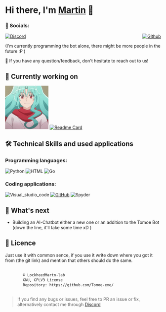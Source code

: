 
<h1 align="left">
Hi there, I'm <a href="https://github.com/LockheedMartin-lab" target="_blank" rel="noreferrer"> Martin</a> 👋
</h1>

### 🤝 Socials:

<div style="display: flex; justify-content: space-between; max-width: 800px; margin: 0 auto;">
  <a href="https://discord.com/users/784957872139796481/">
    <img src="https://dcbadge.limes.pink/api/shield/784957872139796481" alt="Discord" style="height: 28px">
  </a> 
  <a href='https://github.com/LockheedMartin-lab/'>
    <img src='https://img.shields.io/badge/LockheedMartin.lab-000000?style=for-the-badge&logo=Github&logoColor=white' alt="Github" style='height: 28px'>
  </a>
</div>

(I'm currently programming the bot alone, there might be more people in the future :P )


💬 If you have any question/feedback, don't hesitate to reach out to us!

## 🔭 Currently working on

<img src="https://raw.githubusercontent.com/LockheedMartin-lab/Tomoe/refs/heads/main/Images/Logo_static.png" alt="" height=140px width=140px></img>
[![Readme Card](https://github-readme-stats.vercel.app/api/pin/?username=Tomoe-exe&repo=Tomoe&icon_color=e74c3c&bg_color=151515&text_color=fff)](https://github.com/Tomoe-exe/Tomoe)





## 🛠️ Technical Skills and used applications  

  ### Programming languages:   
  ![Python](https://img.shields.io/badge/Python-3776AB?style=for-the-badge&logo=python&logoColor=white) 
  ![HTML](https://img.shields.io/badge/HTML-239120?style=for-the-badge&logo=html5&logoColor=white) 
  ![Go](https://img.shields.io/badge/Go-0bacd8.svg?style=for-the-badge&logo=Go&logoColor=white)
  <!-- ![Matlab](https://shields.io/badge/Matlab-orange?style=for-the-badge) -->


  ### Coding applications:
  ![Visual_studio_code](https://img.shields.io/badge/Visual_Studio_Code-0078D4?style=for-the-badge&logo=visual%20studio%20code&logoColor=white)
  [![GitHub](https://img.shields.io/badge/github-%23121011.svg?style=for-the-badge&logo=github&logoColor=white)](https://github.com/LockheedMartin-lab)
  ![Spyder](https://img.shields.io/badge/Spyder%20Ide-FF0000?style=for-the-badge&logo=spyder%20ide&logoColor=white)


## 🚀 What's next

- Building an AI-Chatbot either a new one or an addition to the Tomoe Bot (down the line, it'll take some time xD )


## 📃 Licence
Just use it with common sence, if you use it write down where you got it from (the git link) and mention that others should do the same. 

<pre>
    <code "color:white;background-color:black">
        ©️ LockheedMartn-lab
        GNU, GPLV3 License
        Repository: https://github.com/Tomoe-exe/
    </code>
</pre>


<blockquote>If you find any bugs or issues, feel free to PR an issue or fix, alternatively contact me through <a href="https://discordapp.com/users/583700813818626109/">Discord</a>


